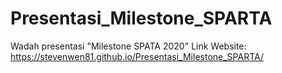 # Presentasi_Milestone_SPARTA
Wadah presentasi "Milestone SPATA 2020"
Link Website: https://stevenwen81.github.io/Presentasi_Milestone_SPARTA/

